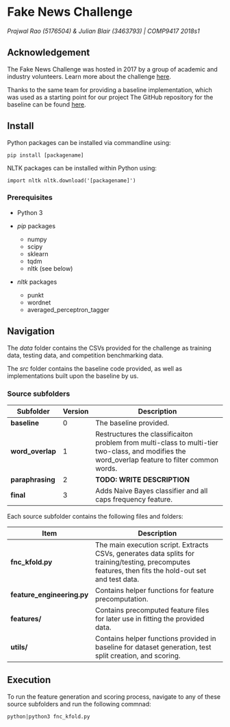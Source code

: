 # Fake News Challenge
_Prajwal Rao (5176504) & Julian Blair (3463793) | COMP9417 2018s1_

## Acknowledgement
The Fake News Challenge was hosted in 2017 by a group of academic and industry volunteers. Learn more about the challenge [here][1].

Thanks to the same team for providing a baseline implementation, which was used as a starting point for our project The GitHub repository for the baseline can be found [here][2]. 

## Install
Python packages can be installed via commandline using:

`pip install [packagename]`

NLTK packages can be installed within Python using:

`import nltk
nltk.download('[packagename]')`

### Prerequisites
* Python 3
* _pip_ packages
   * numpy
   * scipy
   * sklearn
   * tqdm
   * nltk (see below)
* _nltk_ packages
   * punkt
   * wordnet
   * averaged_perceptron_tagger
   
   [1]: http://www.fakenewschallenge.org/ "Fake News Challenge"
   [2]: https://github.com/FakeNewsChallenge/fnc-1-baseline "Baseline FNC implementation"

## Navigation
The _data_ folder contains the CSVs provided for the challenge as training data, testing data, and competition benchmarking data.

The _src_ folder contains the baseline code provided, as well as implementations built upon the baseline by us. 

### Source subfolders
| Subfolder        | Version | Description
| ---------------- | ------- | -----------
| **baseline**     | 0       | The baseline provided.
| **word_overlap** | 1       | Restructures the classificaiton problem from multi-class to multi-tier two-class, and modifies the word_overlap feature to filter common words.
| **paraphrasing** | 2       | **TODO: WRITE DESCRIPTION**
| **final**        | 3       | Adds Naive Bayes classifier and all caps frequency feature.

Each source subfolder contains the following files and folders:

| Item             | Description
| ---------------- | -----------
| **fnc_kfold.py** | The main execution script. Extracts CSVs, generates data splits for training/testing, precomputes features, then fits the hold-out set and test data.
| **feature_engineering.py** | Contains helper functions for feature precomputation.
| **features/**    | Contains precomputed feature files for later use in fitting the provided data.
| **utils/**       | Contains helper functions provided in baseline for dataset generation, test split creation, and scoring.

## Execution
To run the feature generation and scoring process, navigate to any of these source subfolders and run the following commnad:

`python|python3 fnc_kfold.py`
